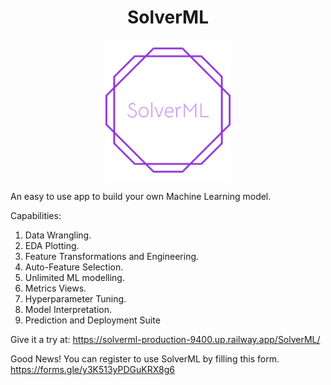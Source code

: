 <h1 align = "center">SolverML</h1>
<p align="center">
  <img src="static/favicon/solverml-high-resolution-logo-color-on-transparent-background.png" width="200">
</p>
An easy to use app to build your own Machine Learning model.

Capabilities:
1. Data Wrangling.
2. EDA Plotting.
3. Feature Transformations and Engineering.
4. Auto-Feature Selection.
5. Unlimited ML modelling.
6. Metrics Views.
7. Hyperparameter Tuning.
8. Model Interpretation.
9. Prediction and Deployment Suite

Give it a try at:
https://solverml-production-9400.up.railway.app/SolverML/

Good News! You can register to use SolverML by filling this form.
https://forms.gle/y3K513yPDGuKRX8g6
